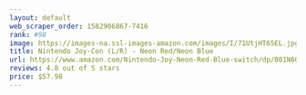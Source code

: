 ```yaml
---
layout: default 
﻿web_scraper_order: 1582906867-7416
rank: #98
image: https://images-na.ssl-images-amazon.com/images/I/71UtjHT65EL.jpg
title: Nintendo Joy-Con (L/R) - Neon Red/Neon Blue
url: https://www.amazon.com/Nintendo-Joy-Neon-Red-Blue-switch/dp/B01N6QJ58Y/ref=zg_mw_videogames_98?_encoding=UTF8&psc=1&refRID=C62WCF5X3M60X6CESHWA
reviews: 4.8 out of 5 stars
price: $57.98 
---
```

